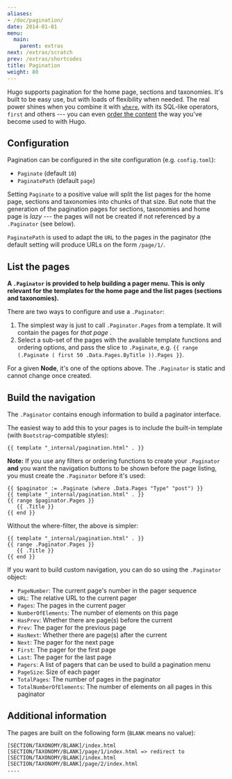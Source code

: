 ```yaml
---
aliases:
- /doc/pagination/
date: 2014-01-01
menu:
  main:
    parent: extras
next: /extras/scratch
prev: /extras/shortcodes
title: Pagination
weight: 80
---
```


Hugo supports pagination for the home page, sections and taxonomies. It's built to be easy use, but with loads of flexibility when needed. The real power shines when you combine it with [`where`](/templates/functions/), with its SQL-like operators, `first` and others --- you can even [order the content](/templates/list/) the way you've become used to with Hugo.

## Configuration

Pagination can be configured in the site configuration (e.g. `config.toml`):

* `Paginate` (default `10`)
* `PaginatePath` (default `page`)

Setting `Paginate` to a positive value will split the list pages for the home page, sections and taxonomies into chunks of that size. But note that the generation of the pagination pages for sections, taxonomies and home page is *lazy* --- the pages will not be created if not referenced by a `.Paginator` (see below).

`PaginatePath` is used to adapt the `URL` to the pages in the paginator (the default setting will produce URLs on the form `/page/1/`.

## List the pages

**A `.Paginator` is provided to help building a pager menu. This is only relevant for the templates for the home page and the list pages (sections and taxonomies).**

There are two ways to configure and use a `.Paginator`:

1. The simplest way is just to call `.Paginator.Pages` from a template. It will contain the pages for *that page* .
2. Select a sub-set of the pages with the available template functions and ordering options, and pass the slice to `.Paginate`, e.g. `{{ range (.Paginate ( first 50 .Data.Pages.ByTitle )).Pages }}`.

For a given **Node**, it's one of the options above. The `.Paginator` is static and cannot change once created.

## Build the navigation

The `.Paginator` contains enough information to build a paginator interface.

The easiest way to add this to your pages is to include the built-in template (with `Bootstrap`-compatible styles):

```
{{ template "_internal/pagination.html" . }}
```

**Note:** If you use any filters or ordering functions to create your `.Paginator` **and** you want the navigation buttons to be shown before the page listing, you must create the `.Paginator` before it's used:

```
{{ $paginator := .Paginate (where .Data.Pages "Type" "post") }}
{{ template "_internal/pagination.html" . }}
{{ range $paginator.Pages }}
   {{ .Title }}
{{ end }}
```

Without the where-filter, the above is simpler:

```
{{ template "_internal/pagination.html" . }}
{{ range .Paginator.Pages }}
   {{ .Title }}
{{ end }}
```

If you want to build custom navigation, you can do so using the `.Paginator` object:

* `PageNumber`: The current page's number in the pager sequence
* `URL`: The relative URL to the current pager
* `Pages`: The pages in the current pager
* `NumberOfElements`: The number of elements on this page
* `HasPrev`: Whether there are page(s) before the current
* `Prev`: The pager for the previous page
* `HasNext`: Whether there are page(s) after the current
* `Next`: The pager for the next page
* `First`: The pager for the first page
* `Last`: The pager for the last page
* `Pagers`: A list of pagers that can be used to build a pagination menu
* `PageSize`: Size of each pager
* `TotalPages`: The number of pages in the paginator
* `TotalNumberOfElements`: The number of elements on all pages in this paginator

## Additional information

The pages are built on the following form (`BLANK` means no value):

```
[SECTION/TAXONOMY/BLANK]/index.html
[SECTION/TAXONOMY/BLANK]/page/1/index.html => redirect to  [SECTION/TAXONOMY/BLANK]/index.html
[SECTION/TAXONOMY/BLANK]/page/2/index.html
....
```


